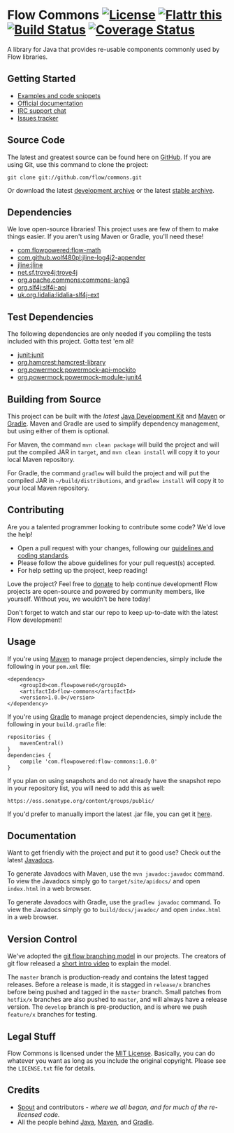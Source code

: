 # Flow Commons [![License](http://img.shields.io/badge/license-MIT-lightgrey.svg?style=flat)][License] [![Flattr this](http://img.shields.io/badge/flattr-donate-lightgrey.svg?style=flat)][Donate] [![Build Status](http://img.shields.io/travis/flow/commons/develop.svg?style=flat)](https://travis-ci.org/flow/commons) [![Coverage Status](http://img.shields.io/coveralls/flow/commons/develop.svg?style=flat)](https://coveralls.io/r/flow/commons)

A library for Java that provides re-usable components commonly used by Flow libraries.

## Getting Started
* [Examples and code snippets](https://github.com/flow/examples/tree/master/commons)
* [Official documentation](#documentation)
* [IRC support chat](http://kiwiirc.com/client/irc.esper.net/flow)
* [Issues tracker](https://github.com/flow/commons/issues)

## Source Code
The latest and greatest source can be found here on [GitHub](https://github.com/flow/commons). If you are using Git, use this command to clone the project:

    git clone git://github.com/flow/commons.git

Or download the latest [development archive](https://github.com/flow/commons/archive/develop.zip) or the latest [stable archive](https://github.com/flow/commons/archive/master.zip).

## Dependencies
We love open-source libraries! This project uses are few of them to make things easier. If you aren't using Maven or Gradle, you'll need these!
* [com.flowpowered:flow-math](https://oss.sonatype.org/#nexus-search;gav~com.flowpowered~flow-math~~~)
* [com.github.wolf480pl:jline-log4j2-appender](https://oss.sonatype.org/#nexus-search;gav~com.github.wolf480pl~jline-log4j2-appender~~~)
* [jline:jline](https://oss.sonatype.org/#nexus-search;gav~jline~jline~~~)
* [net.sf.trove4j:trove4j](https://oss.sonatype.org/#nexus-search;gav~net.sf.trove4j~trove4j~~~)
* [org.apache.commons:commons-lang3](https://oss.sonatype.org/#nexus-search;gav~org.apache.commons~commons-lang3~~~)
* [org.slf4j:slf4j-api](https://oss.sonatype.org/#nexus-search;gav~org.slf4j~slf4j-api~~~)
* [uk.org.lidalia:lidalia-slf4j-ext](https://oss.sonatype.org/#nexus-search;gav~uk.org.lidalia~lidalia-slf4j-ext~~~)

## Test Dependencies
The following dependencies are only needed if you compiling the tests included with this project. Gotta test 'em all!
* [junit:junit](https://oss.sonatype.org/#nexus-search;gav~junit~junit~~~)
* [org.hamcrest:hamcrest-library](https://oss.sonatype.org/#nexus-search;gav~org.hamcrest~hamcrest-library~~~)
* [org.powermock:powermock-api-mockito](https://oss.sonatype.org/#nexus-search;gav~org.powermock~powermock-api-mockito~~~)
* [org.powermock:powermock-module-junit4](https://oss.sonatype.org/#nexus-search;gav~org.powermock~powermock-module-junit4~~~)

## Building from Source
This project can be built with the _latest_ [Java Development Kit](http://oracle.com/technetwork/java/javase/downloads) and [Maven](https://maven.apache.org/) or [Gradle](https://www.gradle.org/). Maven and Gradle are used to simplify dependency management, but using either of them is optional.

For Maven, the command `mvn clean package` will build the project and will put the compiled JAR in `target`, and `mvn clean install` will copy it to your local Maven repository.

For Gradle, the command `gradlew` will build the project and will put the compiled JAR in `~/build/distributions`, and `gradlew install` will copy it to your local Maven repository.

## Contributing
Are you a talented programmer looking to contribute some code? We'd love the help!

* Open a pull request with your changes, following our [guidelines and coding standards](CONTRIBUTING.md).
* Please follow the above guidelines for your pull request(s) accepted.
* For help setting up the project, keep reading!

Love the project? Feel free to [donate] to help continue development! Flow projects are open-source and powered by community members, like yourself. Without you, we wouldn't be here today!

Don't forget to watch and star our repo to keep up-to-date with the latest Flow development!

## Usage
If you're using [Maven](https://maven.apache.org/download.html) to manage project dependencies, simply include the following in your `pom.xml` file:

    <dependency>
        <groupId>com.flowpowered</groupId>
        <artifactId>flow-commons</artifactId>
        <version>1.0.0</version>
    </dependency>

If you're using [Gradle](https://www.gradle.org/) to manage project dependencies, simply include the following in your `build.gradle` file:

    repositories {
        mavenCentral()
    }
    dependencies {
        compile 'com.flowpowered:flow-commons:1.0.0'
    }

If you plan on using snapshots and do not already have the snapshot repo in your repository list, you will need to add this as well:

    https://oss.sonatype.org/content/groups/public/

If you'd prefer to manually import the latest .jar file, you can get it [here](https://github.com/flow/commons/releases).

## Documentation
Want to get friendly with the project and put it to good use? Check out the latest [Javadocs](https://flowpowered.com/commons).

To generate Javadocs with Maven, use the `mvn javadoc:javadoc` command. To view the Javadocs simply go to `target/site/apidocs/` and open `index.html` in a web browser.

To generate Javadocs with Gradle, use the `gradlew javadoc` command. To view the Javadocs simply go to `build/docs/javadoc/` and open `index.html` in a web browser.

## Version Control
We've adopted the [git flow branching model](http://nvie.com/posts/a-successful-git-branching-model/) in our projects. The creators of git flow released a [short intro video](http://vimeo.com/16018419) to explain the model.

The `master` branch is production-ready and contains the latest tagged releases. Before a release is made, it is stagged in `release/x` branches before being pushed and tagged in the `master` branch. Small patches from `hotfix/x` branches are also pushed to `master`, and will always have a release version. The `develop` branch is pre-production, and is where we push `feature/x` branches for testing.

## Legal Stuff
Flow Commons is licensed under the [MIT License][License]. Basically, you can do whatever you want as long as you include the original copyright. Please see the `LICENSE.txt` file for details.

## Credits
* [Spout](https://spout.org/) and contributors - *where we all began, and for much of the re-licensed code.*
* All the people behind [Java](http://www.oracle.com/technetwork/java/index.html), [Maven](https://maven.apache.org/), and [Gradle](https://www.gradle.org/).

[Donate]: https://flattr.com/submit/auto?user_id=spout&url=https://github.com/flow/commons&title=Flow+Commons&language=Java&tags=github&category=software
[License]: https://tldrlegal.com/l/mit
